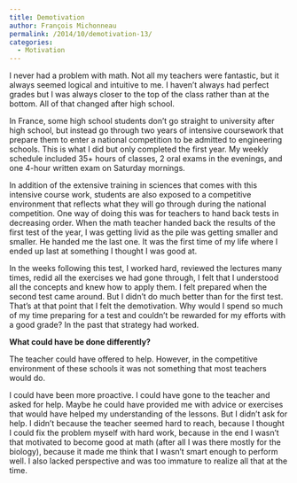 ```yaml
---
title: Demotivation
author: François Michonneau
permalink: /2014/10/demotivation-13/
categories:
  - Motivation
---
```

I never had a problem with math. Not all my teachers were fantastic, but it always seemed logical and intuitive to me. I haven&#8217;t always had perfect grades but I was always closer to the top of the class rather than at the bottom. All of that changed after high school.

In France, some high school students don&#8217;t go straight to university after high school, but instead go through two years of intensive coursework that prepare them to enter a national competition to be admitted to engineering schools. This is what I did but only completed the first year. My weekly schedule included 35+ hours of classes, 2 oral exams in the evenings, and one 4-hour written exam on Saturday mornings.

In addition of the extensive training in sciences that comes with this intensive course work, students are also exposed to a competitive environment that reflects what they will go through during the national competition. One way of doing this was for teachers to hand back tests in decreasing order. When the math teacher handed back the results of the first test of the year, I was getting livid as the pile was getting smaller and smaller. He handed me the last one. It was the first time of my life where I ended up last at something I thought I was good at.

In the weeks following this test, I worked hard, reviewed the lectures many times, redid all the exercises we had gone through, I felt that I understood all the concepts and knew how to apply them. I felt prepared when the second test came around. But I didn&#8217;t do much better than for the first test. That&#8217;s at that point that I felt the demotivation. Why would I spend so much of my time preparing for a test and couldn&#8217;t be rewarded for my efforts with a good grade? In the past that strategy had worked.

**What could have be done differently?**

The teacher could have offered to help. However, in the competitive environment of these schools it was not something that most teachers would do. 

I could have been more proactive. I could have gone to the teacher and asked for help. Maybe he could have provided me with advice or exercises that would have helped my understanding of the lessons. But I didn&#8217;t ask for help. I didn&#8217;t because the teacher seemed hard to reach, because I thought I could fix the problem myself with hard work, because in the end I wasn&#8217;t that motivated to become good at math (after all I was there mostly for the biology), because it made me think that I wasn&#8217;t smart enough to perform well. I also lacked perspective and was too immature to realize all that at the time.
